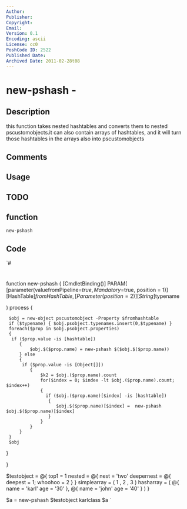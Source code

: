 ```yaml
---
Author: 
Publisher: 
Copyright: 
Email: 
Version: 0.1
Encoding: ascii
License: cc0
PoshCode ID: 2522
Published Date: 
Archived Date: 2011-02-28t08
---
```


# new-pshash - 

## Description

this function takes nested hashtables and converts them to nested pscustomobjects.it can also contain arrays of hashtables, and it will turn those hashtables in the arrays also into pscustomobjects

## Comments



## Usage



## TODO



## function

`new-pshash`

## Code

`#
 #
 function new-pshash 
 {
 [CmdletBinding()]
 PARAM(
 [parameter(valuefromPipeline=$true,Mandatory=$true, position = 1)]
 [HashTable]$fromHashTable,
 [Parameter(position = 2)]
 [String]$typename
 
 )
 process { 
     
     $obj = new-object pscustomobject -Property $fromhashtable
     if ($typename) { $obj.psobject.typenames.insert(0,$typename) } 
     foreach($prop in $obj.psobject.properties)
     {
      if ($prop.value -is [hashtable])
         {            
             $obj.$($prop.name) = new-pshash $($obj.$($prop.name))            
         } else
         {                  
          if ($prop.value -is [Object[]])
             {                
                 $k2 = $obj.($prop.name).count
                 for($index = 0; $index -lt $obj.($prop.name).count; $index++)
                 {                                                    
                   if ($obj.($prop.name)[$index] -is [hashtable])
                    {         
                       $obj.$($prop.name)[$index] =  new-pshash $obj.$($prop.name)[$index]                                              
                    }                
                 }
             }
         }       
     }
     $obj
  }
 
 }
 
 $testobject = @{
  top1 = 1
  nested = @{ nest = 'two'
              deepernest = @{ deepest = 1; whoohoo = 2 }
  }
  simplearray = ( 1 , 2 , 3 )
  hasharray = (
               @{ name = 'karl'
                  age = '30' },
               @{ name = 'john'
                  age = '40' }
              )
 }
 
  
  
  $a = new-pshash $testobject karlclass
  $a
`

